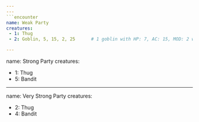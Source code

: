 ```yaml
---
---
```encounter
name: Weak Party
creatures:
 - 1: Thug
 - 2: Goblin, 5, 15, 2, 25      # 1 goblin with HP: 7, AC: 15, MOD: 2 worth 25 XP will be added.

---
```


name: Strong Party
creatures:
 - 1: Thug
 - 5: Bandit

---

name: Very Strong Party
creatures:
 - 2: Thug
 - 4: Bandit

```

